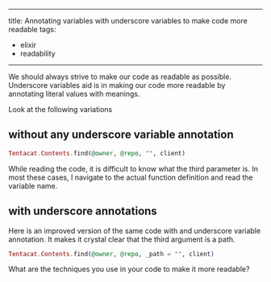 - - -
title: Annotating variables with underscore variables to make code more readable
tags:
  - elixir
  - readability
- - -

We should always strive to make our code as readable as possible. Underscore variables
aid is in making our code more readable by annotating literal values with meanings.

Look at the following variations

## without any underscore variable annotation

```elixir
Tentacat.Contents.find(@owner, @repo, "", client)
```
While reading the code, it is difficult to know what the third parameter is. In most these cases, I navigate to the actual function definition and read the variable name.

## with underscore annotations
Here is an improved version of the same code with and underscore variable annotation. It makes it crystal clear that the third argument is a path.
```elixir
Tentacat.Contents.find(@owner, @repo, _path = "", client)
```

What are the techniques you use in your code to make it more readable?
